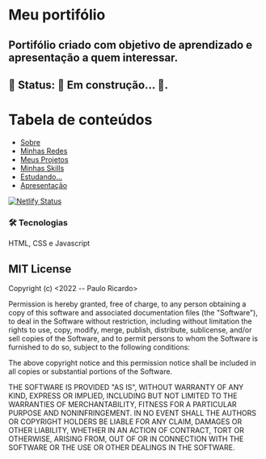 # Meu portifólio

<h2>Portifólio criado com objetivo de aprendizado e apresentação a quem interessar.</h2>

<h2>🚧 Status:  🚀 Em construção...  🚧.</h2>
 
Tabela de conteúdos
=================
<!--ts-->
   * [Sobre](#Sobre)
   * [Minhas Redes](#redes)
   * [Meus Projetos](#project)
   * [Minhas Skills](#title-skills)
   * [Estudando...](#title-learning)
   * [Apresentação](#apresent)
<!--te-->

[![Netlify Status](https://api.netlify.com/api/v1/badges/0a8ce824-9217-47e1-8b45-14d7e612ca32/deploy-status)](https://portifolio-pauloricardo.netlify.app/)

### 🛠 Tecnologias
HTML, CSS e Javascript


<h2>MIT License</h2>
Copyright (c) <2022 -- Paulo Ricardo>

Permission is hereby granted, free of charge, to any person obtaining a copy
of this software and associated documentation files (the "Software"), to deal
in the Software without restriction, including without limitation the rights
to use, copy, modify, merge, publish, distribute, sublicense, and/or sell
copies of the Software, and to permit persons to whom the Software is
furnished to do so, subject to the following conditions:

The above copyright notice and this permission notice shall be included in all
copies or substantial portions of the Software.

THE SOFTWARE IS PROVIDED "AS IS", WITHOUT WARRANTY OF ANY KIND, EXPRESS OR
IMPLIED, INCLUDING BUT NOT LIMITED TO THE WARRANTIES OF MERCHANTABILITY,
FITNESS FOR A PARTICULAR PURPOSE AND NONINFRINGEMENT. IN NO EVENT SHALL THE
AUTHORS OR COPYRIGHT HOLDERS BE LIABLE FOR ANY CLAIM, DAMAGES OR OTHER
LIABILITY, WHETHER IN AN ACTION OF CONTRACT, TORT OR OTHERWISE, ARISING FROM,
OUT OF OR IN CONNECTION WITH THE SOFTWARE OR THE USE OR OTHER DEALINGS IN THE
SOFTWARE.

